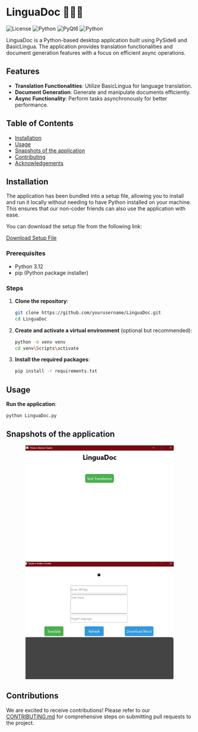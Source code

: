 # LinguaDoc 🐍🤖📄

![License](https://img.shields.io/badge/license-MIT-blue.svg)
![Python](https://img.shields.io/badge/python-3.11-blue.svg)
![PyQt6](https://img.shields.io/badge/PySide6-6.3.1-green.svg)
![Python](https://img.shields.io/badge/pydocx-0.9.10-red.svg)


LinguaDoc is a Python-based desktop application built using PySide6 and BasicLingua. The application provides translation functionalities and document generation features with a focus on efficient async operations.

## Features

- **Translation Functionalities**: Utilize BasicLingua for language translation.
- **Document Generation**: Generate and manipulate documents efficiently.
- **Async Functionality**: Perform tasks asynchronously for better performance.


## Table of Contents

- [Installation](#installation)
- [Usage](#usage)
- [Snapshots of the application](#snapshots-of-the-application)
- [Contributing](#contributing)
- [Acknowledgements](#acknowledgements)

## Installation
The application has been bundled into a setup file, allowing you to install and run it locally without needing to have Python installed on your machine. This ensures that our non-coder friends can also use the application with ease.

You can download the setup file from the following link:

[Download Setup File](https://mega.nz/file/qNE3kBDQ#Gc5uFAxA4o-Nk96WDkebOk4aUWR4JtIuguYlrQpMeus)

### Prerequisites

- Python 3.12
- pip (Python package installer)

### Steps

1. **Clone the repository**:

    ```sh
    git clone https://github.com/yourusername/LinguaDoc.git
    cd LinguaDoc
    ```

2. **Create and activate a virtual environment** (optional but recommended):

    ```sh
    python -m venv venv
    cd venv\Scripts\activate
    ```

3. **Install the required packages**:

    ```sh
    pip install -r requirements.txt
    ```

## Usage
**Run the application**:
        
```sh
python LinguaDoc.py
```
    
## Snapshots of the application
    
<p align="center">
      <img src="Images/Screenshot (282).png" width="400">
      <img src="Images/Screenshot (283).png" width="400">
</p>

## Contributions
We are excited to receive contributions! Please refer to our [CONTRIBUTING.md](https://github.com/Minty-cyber/BasicLingua-Webapp/edit/main/CONTRIBUTING.md) for comprehensive steps on submitting pull requests to the project.
   
